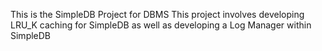 This is the SimpleDB Project for DBMS
This project involves developing LRU_K caching for SimpleDB as well as developing a Log Manager within SimpleDB
